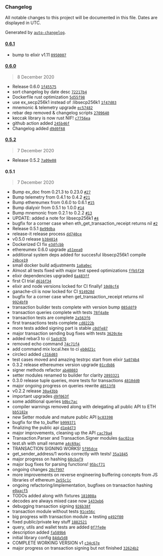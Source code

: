 ### Changelog

All notable changes to this project will be documented in this file. Dates are displayed in UTC.

Generated by [`auto-changelog`](https://github.com/CookPete/auto-changelog).

#### [0.6.1](https://github.com/izelnakri/eth/compare/0.6.0...0.6.1)

- bump to elixir v1.11 [`0950007`](https://github.com/izelnakri/eth/commit/0950007a05cfe081691fa73c8040974a48a1c65a)

#### [0.6.0](https://github.com/izelnakri/eth/compare/0.5.2...0.6.0)

> 8 December 2020

- Release 0.6.0 [`1f45575`](https://github.com/izelnakri/eth/commit/1f45575e86b0b269d1fef407f8773b24ff7e605a)
- sort changelog by date desc [`72217b4`](https://github.com/izelnakri/eth/commit/72217b41a4ba6adc1daf193c18c288c8afa84cb8)
- Dockerfile rust optimization [`5d55f98`](https://github.com/izelnakri/eth/commit/5d55f9854a44c8744a6299bc1b76358243ed93eb)
- use ex_secp256k1 instead of :libsecp256k1 [`1f47d03`](https://github.com/izelnakri/eth/commit/1f47d0340133d96016c9ba512edf13e9f205a988)
- mnemonic & telemetry upgrade [`ec57482`](https://github.com/izelnakri/eth/commit/ec57482c20520a292680368f51c8371a7ead3cfc)
- rebar dep removed & changelog scripts [`2709640`](https://github.com/izelnakri/eth/commit/270964083eddd9e2c75fc6733dff5f2e06fb5b87)
- keccak library is now rust NIF! [`c7756ea`](https://github.com/izelnakri/eth/commit/c7756ea968ea62e276d24533ab3f84a8e5dbcfea)
- github action added [`245b46f`](https://github.com/izelnakri/eth/commit/245b46fe88d8ccc5da2e1ad42e6ddf12351fbf4f)
- Changelog added [`d9d0f68`](https://github.com/izelnakri/eth/commit/d9d0f686e82f4ffdd0313c2527b82df183c8bd0d)

#### [0.5.2](https://github.com/izelnakri/eth/compare/0.5.1...0.5.2)

> 7 December 2020

- Release 0.5.2 [`7a09e08`](https://github.com/izelnakri/eth/commit/7a09e08c30e44ac25e432f9292139a677e3af2ad)

#### 0.5.1

> 7 December 2020

- Bump ex_doc from 0.21.3 to 0.23.0 [`#27`](https://github.com/izelnakri/eth/pull/27)
- Bump telemetry from 0.4.1 to 0.4.2 [`#21`](https://github.com/izelnakri/eth/pull/21)
- Bump ethereumex from 0.6.0 to 0.6.1 [`#15`](https://github.com/izelnakri/eth/pull/15)
- Bump dialyxir from 0.5.1 to 1.0.0 [`#14`](https://github.com/izelnakri/eth/pull/14)
- Bump mnemonic from 0.2.1 to 0.2.2 [`#13`](https://github.com/izelnakri/eth/pull/13)
- UPDATE: added a note for libsecp256k1 [`#4`](https://github.com/izelnakri/eth/pull/4)
- bugfix for a corner case when eth_get_transaction_receipt returns nil [`#2`](https://github.com/izelnakri/eth/pull/2)
- Release 0.5.1 [`8e99dba`](https://github.com/izelnakri/eth/commit/8e99dba5f412b65eef8be43b0947d14b8fc28e53)
- release-it release process [`dd740ce`](https://github.com/izelnakri/eth/commit/dd740cef37e6e6dad1d84c08d63c0c08caebf49b)
- v0.5.0 release [`b384814`](https://github.com/izelnakri/eth/commit/b384814cc8d3a9bb5804e02565202fcb751debd1)
- Dockerized CI fix [`e3dfcbb`](https://github.com/izelnakri/eth/commit/e3dfcbb7b0b480dfc4a199aa92bc0bba796da24f)
- ethereumex 0.6.0 upgrade [`a51eea0`](https://github.com/izelnakri/eth/commit/a51eea050c5247d119f4998708127d7adf629430)
- additional system deps added for succesful libsecp256k1 compile [`24bce19`](https://github.com/izelnakri/eth/commit/24bce194bb4b44c08cb3299b27bb8a394ad54003)
- small docker build adjustments [`1a8a0ec`](https://github.com/izelnakri/eth/commit/1a8a0ec351b1e0980d61b2aed3276a14c137b942)
- Almost all tests fixed with major test speed optimizations [`ffb5f20`](https://github.com/izelnakri/eth/commit/ffb5f20b8077e4ff6f014dd87de1e7c291677936)
- elixir dependencies upgraded [`6a483ff`](https://github.com/izelnakri/eth/commit/6a483ff647334550a20d7499b776ed05d947b458)
- first CI trial [`d616f34`](https://github.com/izelnakri/eth/commit/d616f34393014af436fe2bf767198c4a4dda1854)
- elixir and node versions locked for CI finally! [`10d8cf4`](https://github.com/izelnakri/eth/commit/10d8cf43783b5ae2c1e78ea642017ce43c0524fc)
- ganache-cli is now locked for CI [`914928d`](https://github.com/izelnakri/eth/commit/914928dc5fa3f951c61c7d50bf6d2c9bda523ebd)
- bugfix for a corner case when get_transaction_receipt returns nil [`9924bf0`](https://github.com/izelnakri/eth/commit/9924bf06dedc76781030d9cbcf3a618e83e5ea82)
- transaction builder tests complete with version bump [`085ddf9`](https://github.com/izelnakri/eth/commit/085ddf9f5233acd05284409b0000658c7e6892bb)
- transaction queries complete with tests [`78f4a8e`](https://github.com/izelnakri/eth/commit/78f4a8e2dbd657618bf82ba8b29125bf40e5ab26)
- transaction tests are complete [`2a563f6`](https://github.com/izelnakri/eth/commit/2a563f6dd357937945a31e2fbfd1cf526654358a)
- first transactions tests complete [`cd0222b`](https://github.com/izelnakri/eth/commit/cd0222b0be3c8dbf54ee64e94c2505fa72ee15f1)
- more tests added signing part is stable [`c0dfe87`](https://github.com/izelnakri/eth/commit/c0dfe877a1a87e4456829376d8ef80bd494e4c41)
- major transaction sending bug fixes with tests [`3620c6e`](https://github.com/izelnakri/eth/commit/3620c6e1d80741a03d10f4648b1aa3923789d7e8)
- added rebar3 to ci [`5adc076`](https://github.com/izelnakri/eth/commit/5adc076ed9aeba25eb911a99892b7015c1ce0b23)
- removed echo command [`74c71f4`](https://github.com/izelnakri/eth/commit/74c71f4d56a37841b848dbcf1efcd3f3dc2fce50)
- add command mix local.hex to ci [`eb0d21c`](https://github.com/izelnakri/eth/commit/eb0d21ca3849e6f2444d320d96ce6c4c384819b1)
- circleci added [`c316d03`](https://github.com/izelnakri/eth/commit/c316d034cfc4b34440f871685162b2397e0a2274)
- test cases moved and amazing testrpc start from elixir [`5a074b4`](https://github.com/izelnakri/eth/commit/5a074b4941d7825e09fa18ea607fd755e892fb47)
- 0.3.2 release ethereumex version upgrade [`01cdb86`](https://github.com/izelnakri/eth/commit/01cdb8606418ed8f22329c94efe8804b764949d6)
- signer methods refactor [`ab40803`](https://github.com/izelnakri/eth/commit/ab40803803a608857187d047143288c7af215d23)
- setter modules renamed to builder for clarity [`2893321`](https://github.com/izelnakri/eth/commit/2893321e25ba2a2d2008ab73570876ef9afb98ad)
- 0.3.0 release tuple queries, more tests for transactions [`4810dd0`](https://github.com/izelnakri/eth/commit/4810dd0a6478e8f9cb1aa598c4e2a9580ed4dee4)
- major ongoing progress on queries rewrite [`40513f8`](https://github.com/izelnakri/eth/commit/40513f8ac4cac0b638edd18bc51443c16a503d70)
- v0.2.2 release [`30a43bb`](https://github.com/izelnakri/eth/commit/30a43bb677b927784290f6c0c9177d037582945f)
- important upgrades [`d9f063f`](https://github.com/izelnakri/eth/commit/d9f063f85cc478982e277ce06aeef77c707a906f)
- some additional queries [`b0bc7ac`](https://github.com/izelnakri/eth/commit/b0bc7ac8f59f27e52c97fb4a55aa251f6f30f92b)
- compiler warnings removed along with delegating all public API to ETH [`bb5182e`](https://github.com/izelnakri/eth/commit/bb5182e4617114fbfd7db8eab2c17d1a1e0ce7ac)
- new Setter module and mature public API [`bc83398`](https://github.com/izelnakri/eth/commit/bc8339858dba1345b5d6c25fcbc867186c7cde03)
- bugfix for the to_buffer [`b999371`](https://github.com/izelnakri/eth/commit/b999371ea17a3053f5a8caf5aff235b596fd1ae5)
- finalizing the public api [`d1e4d73`](https://github.com/izelnakri/eth/commit/d1e4d730211403f89878c9f9f779531922d2188f)
- major improvements, cleaning up the API [`cac79a4`](https://github.com/izelnakri/eth/commit/cac79a44dc5118a9cdd5cd53720c1a844fa45531)
- Transaction.Parser and Transaction.Signer modules [`6ac02ce`](https://github.com/izelnakri/eth/commit/6ac02ce21922cd98fe635498b0a4a2e754748fe2)
- test.sh with small rename [`a4c69ac`](https://github.com/izelnakri/eth/commit/a4c69ac80dd45592a73870d889e4444fb966e44b)
- TRANSACTION SIGNING WORKS! [`5f95dce`](https://github.com/izelnakri/eth/commit/5f95dce387b89727cd788d079c4f985f19178ea7)
- get_sender_address/1 works correctly with tests! [`35a1845`](https://github.com/izelnakri/eth/commit/35a1845314fde3961994b1b8ba1c6a9fa05d4a19)
- major progress on hashing [`60cbaf9`](https://github.com/izelnakri/eth/commit/60cbaf94dae931d4f16a7f7838aca976d51797f3)
- major bug fixes for parsing functions! [`95bcf71`](https://github.com/izelnakri/eth/commit/95bcf71aa760dbdb6a10746d367e17067c4469f3)
- ongoing changes [`20cf997`](https://github.com/izelnakri/eth/commit/20cf997a6b2cb0e1c3f8d70505e7f91b007a0863)
- more improvements on reverse engineering buffering concepts from JS libraries of ethereum [`2e55c1c`](https://github.com/izelnakri/eth/commit/2e55c1cce7f6163a54d67fbb0457876540860107)
- ongoing refactoring/implementation, bugfixes on transaction hashing [`e0aacf5`](https://github.com/izelnakri/eth/commit/e0aacf5636bf4b45525eff8371e9a18818e6ddb2)
- TODOs added along with fixtures [`181008a`](https://github.com/izelnakri/eth/commit/181008a083218a321288cf7445e3942603c2d261)
- decodes are always mixed case now [`1433eb6`](https://github.com/izelnakri/eth/commit/1433eb6e89f7c2b9f0f76020418f48e6a2b93e8d)
- debugging transaction signing [`926b38f`](https://github.com/izelnakri/eth/commit/926b38f061ed17b71c5158fb20a21b0e39e57cb7)
- transaction module without tests [`91ce56c`](https://github.com/izelnakri/eth/commit/91ce56c949d70fbaad7dd8bf692c569baeeda788)
- big progress with transaction module + testing [`e492f00`](https://github.com/izelnakri/eth/commit/e492f00d6eed16582879e46f72f73c9e41d38e35)
- fixed public/private key stuff [`1882521`](https://github.com/izelnakri/eth/commit/1882521dc1a1d72ef350a14677987f36cd7b6d73)
- query, utils and wallet tests are added [`0f7fe0e`](https://github.com/izelnakri/eth/commit/0f7fe0e1f4523557684f900f1fced0f9dc7fbc4e)
- description added [`fa589b6`](https://github.com/izelnakri/eth/commit/fa589b6d45b1fdbdb706617a4ba96e3a4649ad57)
- initial library config [`84da5d8`](https://github.com/izelnakri/eth/commit/84da5d8d03876b2446f3fc593227056aa56e7320)
- COMPLETE WORKING VERSION v1 [`c34c67e`](https://github.com/izelnakri/eth/commit/c34c67ecc90be645e0bc54cb05a163e5a428a75f)
- major progress on transaction signing but not finished [`32624b2`](https://github.com/izelnakri/eth/commit/32624b2bd7eb02062b153b787fe76db25bc83388)
